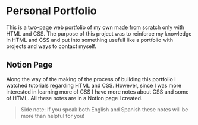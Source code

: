 # Personal Portfolio

This is a two-page web portfolio of my own made from scratch only with HTML and CSS. The purpose of this project was to reinforce my knowledge in HTML and CSS and put into something usefull like a portfolio with projects and ways to contact myself. 

## Notion Page
Along the way of the making of the process of building this portfolio I watched tutorials regarding HTML and CSS. However, since I was more interested in learning more of CSS I have more notes about CSS and some of HTML. All these notes are in a Notion page I created. 

> Side note: If you speak both English and Spanish these notes will be more than helpful for you!

